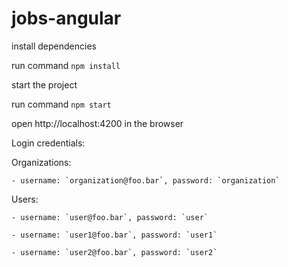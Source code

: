 # jobs-angular

install dependencies

run command `npm install`

start the project

run command `npm start`

open http://localhost:4200 in the browser

Login credentials:

  Organizations: 
  
    - username: `organization@foo.bar`, password: `organization`

  Users: 
  
    - username: `user@foo.bar`, password: `user`
    
    - username: `user1@foo.bar`, password: `user1`
    
    - username: `user2@foo.bar`, password: `user2`
